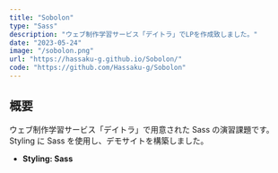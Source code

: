 ```yaml
---
title: "Sobolon"
type: "Sass"
description: "ウェブ制作学習サービス「デイトラ」でLPを作成致しました。"
date: "2023-05-24"
image: "/sobolon.png"
url: "https://hassaku-g.github.io/Sobolon/"
code: "https://github.com/Hassaku-g/Sobolon"
---
```


## 概要

ウェブ制作学習サービス「デイトラ」で用意された Sass の演習課題です。
Styling に Sass を使用し、デモサイトを構築しました。

- **Styling: Sass**
